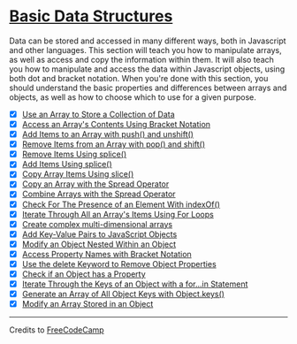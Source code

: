 # [Basic Data Structures](https://learn.freecodecamp.org/javascript-algorithms-and-data-structures/basic-data-structures)

Data can be stored and accessed in many different ways, both in Javascript and other languages. This section will teach you how to manipulate arrays, as well as access and copy the information within them. It will also teach you how to manipulate and access the data within Javascript objects, using both dot and bracket notation. When you're done with this section, you should understand the basic properties and differences between arrays and objects, as well as how to choose which to use for a given purpose.

- [x] [Use an Array to Store a Collection of Data](01-use-an-array-to-store-a-collection-of-data.js)
- [x] [Access an Array's Contents Using Bracket Notation](02-access-an-arrays-contents-using-bracket-notation.js)
- [x] [Add Items to an Array with push() and unshift()](03-add-items-to-an-array-with-push-and-unshift.js)
- [x] [Remove Items from an Array with pop() and shift()](04-remove-items-from-an-array-with-pop-and-shift.js)
- [x] [Remove Items Using splice()](05-remove-items-using-splice.js)
- [x] [Add Items Using splice()](06-add-items-using-splice.js)
- [x] [Copy Array Items Using slice()](07-copy-array-items-using-slice.js)
- [x] [Copy an Array with the Spread Operator](08-copy-an-array-with-the-spread-operator.js)
- [x] [Combine Arrays with the Spread Operator](09-combine-arrays-with-the-spread-operator.js)
- [x] [Check For The Presence of an Element With indexOf()](10-check-for-the-presence-of-an-element-with-indexof.js)
- [x] [Iterate Through All an Array's Items Using For Loops](11-iterate-through-all-an-arrays-items-using-for-loops.js)
- [x] [Create complex multi-dimensional arrays](12-create-complex-multi-dimensional-arrays.js)
- [x] [Add Key-Value Pairs to JavaScript Objects](13-add-key-value-pairs-to-javascript-objects.js)
- [x] [Modify an Object Nested Within an Object](14-modify-an-object-nested-within-an-object.js)
- [x] [Access Property Names with Bracket Notation](15-access-property-names-with-bracket-notation.js)
- [x] [Use the delete Keyword to Remove Object Properties](16-use-the-delete-keyword-to-remove-object-properties.js)
- [x] [Check if an Object has a Property](17-check-if-an-object-has-a-property.js)
- [x] [Iterate Through the Keys of an Object with a for...in Statement](18-iterate-through-the-keys-of-an-object-with-a-for---in-statement.js)
- [x] [Generate an Array of All Object Keys with Object.keys()](19-generate-an-array-of-all-object-keys-with-object-keys.js)
- [x] [Modify an Array Stored in an Object](20-modify-an-array-stored-in-an-object.js)

---

Credits to [FreeCodeCamp](https://www.freecodecamp.org/)
